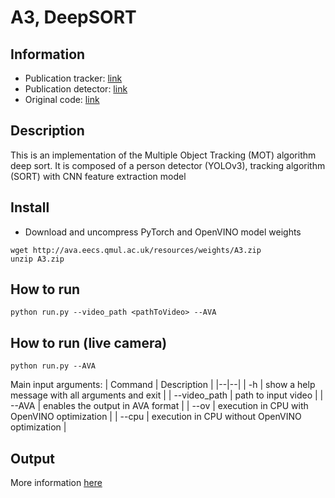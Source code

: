 # A3, DeepSORT

## Information
 - Publication tracker: [link](https://arxiv.org/abs/1602.00763)
 - Publication detector: [link](https://arxiv.org/abs/1804.02767)
 - Original code: [link](https://github.com/ZQPei/deep_sort_pytorch)

## Description

This is an implementation of the Multiple Object Tracking (MOT) algorithm deep sort. It is composed of a person detector (YOLOv3), tracking algorithm (SORT) with CNN feature extraction model 

## Install
- Download and uncompress PyTorch and OpenVINO model weights
```
wget http://ava.eecs.qmul.ac.uk/resources/weights/A3.zip
unzip A3.zip
```

## How to run
```
python run.py --video_path <pathToVideo> --AVA
```

## How to run (live camera)
```
python run.py --AVA
```

Main input arguments:
| Command | Description |
|--|--|
| -h | show a help message with all arguments and exit |
| --video_path | path to input video |
| --AVA | enables the output in AVA format |
| --ov | execution in CPU with OpenVINO optimization |
| --cpu | execution in CPU without OpenVINO optimization  |


## Output
More information [here](https://github.com/QMUL/AVA/tree/master/Analytics#output-data-format)
